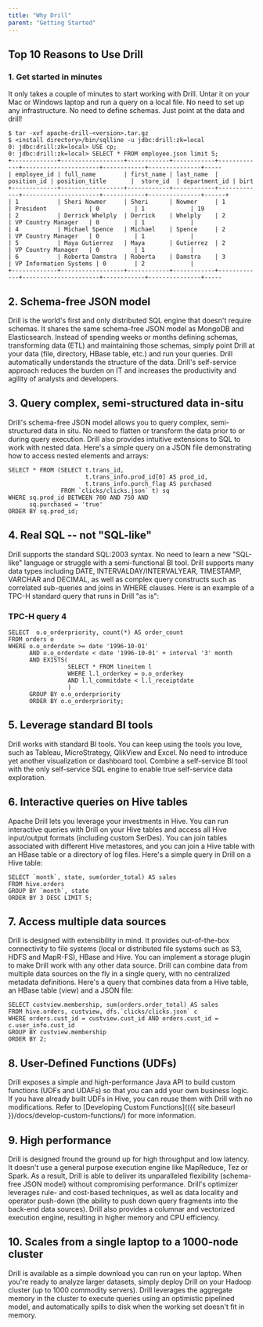```yaml
---
title: "Why Drill"
parent: "Getting Started"
---
```


## Top 10 Reasons to Use Drill

### 1. Get started in minutes

It only takes a couple of minutes to start working with Drill. Untar it on your Mac or Windows laptop and run a query on a local file. No need to set up any infrastructure. No need to define schemas. Just point at the data and drill!

    $ tar -xvf apache-drill-<version>.tar.gz
    $ <install directory>/bin/sqlline -u jdbc:drill:zk=local
    0: jdbc:drill:zk=local> USE cp; 
    0: jdbc:drill:zk=local> SELECT * FROM employee.json limit 5;
    +-------------+------------------+------------+------------+-------------+----------------------+------------+---------------+-----
    | employee_id | full_name        | first_name | last_name  | position_id | position_title       |  store_id  | department_id | birt 
    +-------------+------------------+------------+------------+-------------+----------------------+------------+---------------+------+
    | 1           | Sheri Nowmer     | Sheri      | Nowmer     | 1           | President            | 0          | 1             | 19   
    | 2           | Derrick Whelply  | Derrick    | Whelply    | 2           | VP Country Manager   | 0          | 1             |
    | 4           | Michael Spence   | Michael    | Spence     | 2           | VP Country Manager   | 0          | 1             |
    | 5           | Maya Gutierrez   | Maya       | Gutierrez  | 2           | VP Country Manager   | 0          | 1             |
    | 6           | Roberta Damstra  | Roberta    | Damstra    | 3           | VP Information Systems | 0        | 2             |
    +-------------+------------------+------------+------------+-------------+----------------------+------------+---------------+-----

## 2. Schema-free JSON model
Drill is the world's first and only distributed SQL engine that doesn't require schemas. It shares the same schema-free JSON model as MongoDB and Elasticsearch. Instead of spending weeks or months defining schemas, transforming data (ETL) and maintaining those schemas, simply point Drill at your data (file, directory, HBase table, etc.) and run your queries. Drill automatically understands the structure of the data. Drill's self-service approach reduces the burden on IT and increases the productivity and agility of analysts and developers.

## 3. Query complex, semi-structured data in-situ
Drill's schema-free JSON model allows you to query complex, semi-structured data in situ. No need to flatten or transform the data prior to or during query execution. Drill also provides intuitive extensions to SQL to work with nested data. Here's a simple query on a JSON file demonstrating how to access nested elements and arrays:

    SELECT * FROM (SELECT t.trans_id,
                          t.trans_info.prod_id[0] AS prod_id,
                          t.trans_info.purch_flag AS purchased
                   FROM `clicks/clicks.json` t) sq
    WHERE sq.prod_id BETWEEN 700 AND 750 AND
          sq.purchased = 'true'
    ORDER BY sq.prod_id;


## 4. Real SQL -- not "SQL-like"
Drill supports the standard SQL:2003 syntax. No need to learn a new "SQL-like" language or struggle with a semi-functional BI tool. Drill supports many data types including DATE, INTERVALDAY/INTERVALYEAR, TIMESTAMP, VARCHAR and DECIMAL, as well as complex query constructs such as correlated sub-queries and joins in WHERE clauses. Here is an example of a TPC-H standard query that runs in Drill "as is":

### TPC-H query 4

    SELECT  o.o_orderpriority, count(*) AS order_count
    FROM orders o
    WHERE o.o_orderdate >= date '1996-10-01'
          AND o.o_orderdate < date '1996-10-01' + interval '3' month
          AND EXISTS(
                     SELECT * FROM lineitem l 
                     WHERE l.l_orderkey = o.o_orderkey
                     AND l.l_commitdate < l.l_receiptdate
                     )
          GROUP BY o.o_orderpriority
          ORDER BY o.o_orderpriority;

## 5. Leverage standard BI tools
Drill works with standard BI tools. You can keep using the tools you love, such as Tableau, MicroStrategy, QlikView and Excel. No need to introduce yet another visualization or dashboard tool. Combine a self-service BI tool with the only self-service SQL engine to enable true self-service data exploration.

## 6. Interactive queries on Hive tables
Apache Drill lets you leverage your investments in Hive. You can run interactive queries with Drill on your Hive tables and access all Hive input/output formats (including custom SerDes). You can join tables associated with different Hive metastores, and you can join a Hive table with an HBase table or a directory of log files. Here's a simple query in Drill on a Hive table:

    SELECT `month`, state, sum(order_total) AS sales
    FROM hive.orders 
    GROUP BY `month`, state
    ORDER BY 3 DESC LIMIT 5;


## 7. Access multiple data sources
Drill is designed with extensibility in mind. It provides out-of-the-box connectivity to file systems (local or distributed file systems such as S3, HDFS and MapR-FS), HBase and Hive. You can implement a storage plugin to make Drill work with any other data source. Drill can combine data from multiple data sources on the fly in a single query, with no centralized metadata definitions. Here's a query that combines data from a Hive table, an HBase table (view) and a JSON file:

    SELECT custview.membership, sum(orders.order_total) AS sales
    FROM hive.orders, custview, dfs.`clicks/clicks.json` c 
    WHERE orders.cust_id = custview.cust_id AND orders.cust_id = c.user_info.cust_id 
    GROUP BY custview.membership
    ORDER BY 2;

## 8. User-Defined Functions (UDFs)
Drill exposes a simple and high-performance Java API to build custom functions (UDFs and UDAFs) so that you can add your own business logic. If you have already built UDFs in Hive, you can reuse them with Drill with no modifications. Refer to [Developing Custom Functions](({{ site.baseurl }}/docs/develop-custom-functions/) for more information.


## 9. High performance
Drill is designed fround the ground up for high throughput and low latency. It doesn't use a general purpose execution engine like MapReduce, Tez or Spark. As a result, Drill is able to deliver its unparalleled flexibility (schema-free JSON model) without compromising performance. Drill's optimizer leverages rule- and cost-based techniques, as well as data locality and operator push-down (the ability to push down query fragments into the back-end data sources). Drill also provides a columnar and vectorized execution engine, resulting in higher memory and CPU efficiency.

## 10. Scales from a single laptop to a 1000-node cluster
Drill is available as a simple download you can run on your laptop. When you're ready to analyze larger datasets, simply deploy Drill on your Hadoop cluster (up to 1000 commodity servers). Drill leverages the aggregate memory in the cluster to execute queries using an optimistic pipelined model, and automatically spills to disk when the working set doesn't fit in memory.
